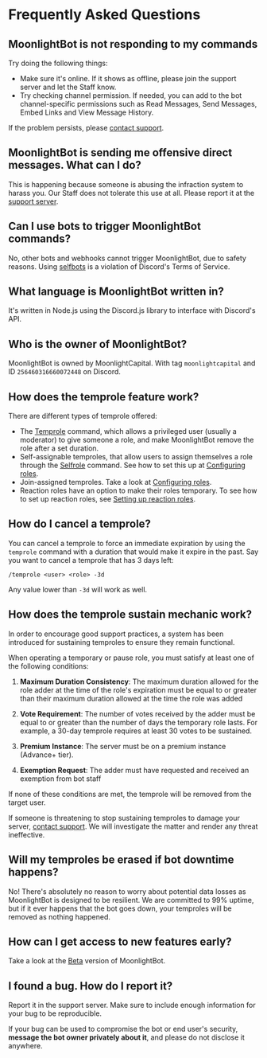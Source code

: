 # Frequently Asked Questions

## MoonlightBot is not responding to my commands

Try doing the following things:

* Make sure it's online. If it shows as offline, please join the support server and let the Staff know.
* Try checking channel permission. If needed, you can add to the bot channel-specific permissions such as Read Messages, Send Messages, Embed Links and View Message History.

If the problem persists, please [contact support](https://discord.gg/hNQWVVC).

## MoonlightBot is sending me offensive direct messages. What can I do?

This is happening because someone is abusing the infraction system to harass you. Our Staff does not tolerate this use at all. Please report it at the [support server](https://discord.gg/hNQWVVC).


## Can I use bots to trigger MoonlightBot commands?

No, other bots and webhooks cannot trigger MoonlightBot, due to safety reasons. Using [selfbots](https://support.discord.com/hc/en-us/articles/115002192352-Automated-User-Accounts-Self-Bots) is a violation of Discord's Terms of Service.

## What language is MoonlightBot written in?

It's written in Node.js using the Discord.js library to interface with Discord's API.

## Who is the owner of MoonlightBot?

MoonlightBot is owned by MoonlightCapital. With tag `moonlightcapital` and ID `256460316660072448` on Discord.


## How does the temprole feature work?

There are different types of temprole offered:

* The [Temprole](../role-management-commands/temprole.md) command, which allows a privileged user (usually a moderator) to give someone a role, and make MoonlightBot remove the role after a set duration.
* Self-assignable temproles, that allow users to assign themselves a role through the [Selfrole](../role-management-commands/selfrole.md) command. See how to set this up at [Configuring roles](../management-commands/config.md#roles-self-assignable).
* Join-assigned temproles. Take a look at [Configuring roles](../management-commands/config.md#roles-join-assignable).
* Reaction roles have an option to make their roles temporary. To see how to set up reaction roles, see [Setting up reaction roles](setting-up-reaction-roles.md).

## How do I cancel a temprole?

You can cancel a temprole to force an immediate expiration by using the `temprole` command with a duration that would make it expire in the past. Say you want to cancel a temprole that has 3 days left:

```
/temprole <user> <role> -3d
```

Any value lower than `-3d` will work as well.

## How does the temprole sustain mechanic work?

In order to encourage good support practices, a system has been introduced for sustaining temproles to ensure they remain functional.

When operating a temporary or pause role, you must satisfy at least one of the following conditions:

1. **Maximum Duration Consistency**: The maximum duration allowed for the role adder at the time of the role's expiration must be equal to or greater than their maximum duration allowed at the time the role was added

2. **Vote Requirement**: The number of votes received by the adder must be equal to or greater than the number of days the temporary role lasts. For example, a 30-day temprole requires at least 30 votes to be sustained.

3. **Premium Instance**: The server must be on a premium instance (Advance+ tier).

4. **Exemption Request**: The adder must have requested and received an exemption from bot staff

If none of these conditions are met, the temprole will be removed from the target user.

If someone is threatening to stop sustaining temproles to damage your server, [contact support](https://discord.gg/hNQWVVC). We will investigate the matter and render any threat ineffective.

## Will my temproles be erased if bot downtime happens?

No! There's absolutely no reason to worry about potential data losses as MoonlightBot is designed to be resilient. We are committed to 99% uptime, but if it ever happens that the bot goes down, your temproles will be removed as nothing happened.

## How can I get access to new features early?

Take a look at the [Beta](../support/beta.md) version of MoonlightBot.

## I found a bug. How do I report it?

Report it in the support server. Make sure to include enough information for your bug to be reproducible.

If your bug can be used to compromise the bot or end user's security, **message the bot owner privately about it**, and please do not disclose it anywhere.


